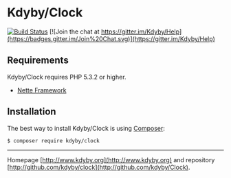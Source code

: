 Kdyby/Clock
===========

[![Build Status](https://secure.travis-ci.org/Kdyby/Clock.png?branch=master)](http://travis-ci.org/Kdyby/Clock)
[![Join the chat at https://gitter.im/Kdyby/Help](https://badges.gitter.im/Join%20Chat.svg)](https://gitter.im/Kdyby/Help)


Requirements
------------

Kdyby/Clock requires PHP 5.3.2 or higher.

- [Nette Framework](https://github.com/nette/nette)


Installation
------------

The best way to install Kdyby/Clock is using  [Composer](http://getcomposer.org/):

```sh
$ composer require kdyby/clock
```


-----

Homepage [http://www.kdyby.org](http://www.kdyby.org) and repository [http://github.com/kdyby/clock](http://github.com/kdyby/Clock).

